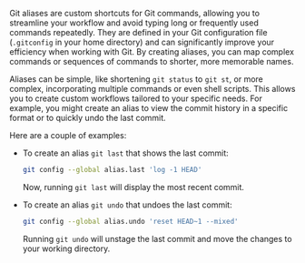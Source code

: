 Git aliases are custom shortcuts for Git commands, allowing you to streamline your workflow and avoid typing long or frequently used commands repeatedly. They are defined in your Git configuration file (`.gitconfig` in your home directory) and can significantly improve your efficiency when working with Git. By creating aliases, you can map complex commands or sequences of commands to shorter, more memorable names.

Aliases can be simple, like shortening `git status` to `git st`, or more complex, incorporating multiple commands or even shell scripts. This allows you to create custom workflows tailored to your specific needs. For example, you might create an alias to view the commit history in a specific format or to quickly undo the last commit.

Here are a couple of examples:

- To create an alias `git last` that shows the last commit:
    
    ```bash
    git config --global alias.last 'log -1 HEAD'
    ```
    
    Now, running `git last` will display the most recent commit.
    
- To create an alias `git undo` that undoes the last commit:
    
    ```bash
    git config --global alias.undo 'reset HEAD~1 --mixed'
    ```
    
    Running `git undo` will unstage the last commit and move the changes to your working directory.